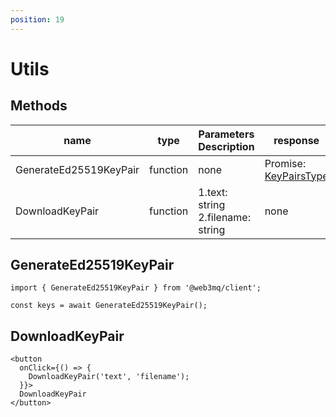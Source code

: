 ```yaml
---
position: 19
---
```


# Utils

## Methods

| name                   | type     | Parameters Description            | response                                                             |
| ---------------------- | -------- | --------------------------------- | -------------------------------------------------------------------- |
| GenerateEd25519KeyPair | function | none                              | Promise: [KeyPairsType](/docs/Ethos-SDK/JS-SDK/types/#keypairstype) |
| DownloadKeyPair        | function | 1.text: string 2.filename: string | none                                                                 |

## GenerateEd25519KeyPair

```tsx
import { GenerateEd25519KeyPair } from '@web3mq/client';

const keys = await GenerateEd25519KeyPair();
```

## DownloadKeyPair

```tsx
<button
  onClick={() => {
    DownloadKeyPair('text', 'filename');
  }}>
  DownloadKeyPair
</button>
```
